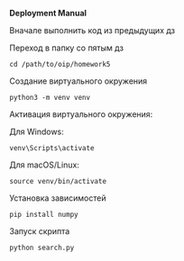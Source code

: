 **Deployment Manual**

Вначале выполнить код из предыдущих дз

Переход в папку со пятым дз
```
cd /path/to/oip/homework5
```
Создание виртуального окружения
```
python3 -m venv venv
```
Активация виртуального окружения:

Для Windows:
```
venv\Scripts\activate
```
Для macOS/Linux:
```
source venv/bin/activate
```
Установка зависимостей
```
pip install numpy
```
Запуск скрипта
```
python search.py
```